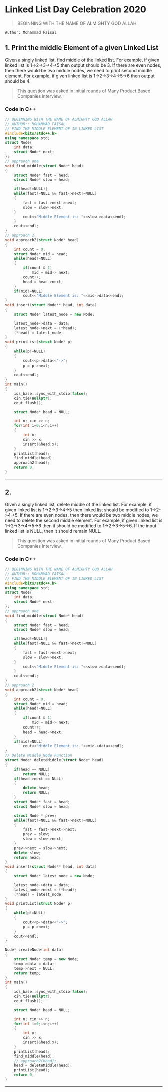 # Linked List Day Celebration 2020
> BEGINNING WITH THE NAME OF ALMIGHTY GOD ALLAH

`Author: Mohammad Faisal`

## 1. Print the middle Element of a given Linked List

Given a singly linked list, find middle of the linked list.
For example, if given linked list is 1->2->3->4->5 then output should be 3.
If there are even nodes, then there would be two middle nodes, we need to print second middle element. 
For example, if given linked list is 1->2->3->4->5->6 then output should be 4.

> This question was asked in initial rounds of Many Product Based Companies interview.

### Code in C++
```C++
// BEGINNING WITH THE NAME OF ALMIGHTY GOD ALLAH
// AUTHOR:: MOHAMMAD FAISAL
// FIND THE MIDDLE ELEMENT OF IN LINKED LIST
#include<bits/stdc++.h>
using namespace std;
struct Node{
    int data;
    struct Node* next;
};
// appraoch one
void find_middle(struct Node* head)
{
    struct Node* fast = head;
    struct Node* slow = head;

    if(head!=NULL){
    while(fast!=NULL && fast->next!=NULL)
    {
        fast = fast->next->next;
        slow = slow->next;
    }
        cout<<"Middle Element is: "<<slow->data<<endl;
    }
    cout<<endl;
}
// approach 2
void approach2(struct Node* head)
{
    int count = 0;
    struct Node* mid = head;
    while(head!=NULL)
    {
        if(count & 1)
            mid = mid-> next;
        count++;
        head = head->next;
    }
    if(mid!=NULL)
        cout<<"Middle Element is: "<<mid->data<<endl;
}
void insert(struct Node** head, int data)
{
    struct Node* latest_node = new Node;

    latest_node->data = data;
    latest_node->next = (*head);
    (*head) = latest_node;
}
void printList(struct Node* p)
{
    while(p!=NULL)
    {
        cout<<p->data<<"->";
        p = p->next;
    }
    cout<<endl;
}
int main()
{
    ios_base::sync_with_stdio(false);
    cin.tie(nullptr);
    cout.flush();

    struct Node* head = NULL;

    int n; cin >> n;
    for(int i=0;i<n;i++)
    {
        int x;
        cin >> x;
        insert(&head,x);
    }
    printList(head);
    find_middle(head);
    approach2(head);
    return 0;
}

```
---

## 2. 

Given a singly linked list, delete middle of the linked list. For example, if given linked list is 1->2->3->4->5 then linked list should be modified to 1->2->4->5.
If there are even nodes, then there would be two middle nodes, we need to delete the second middle element. For example, if given linked list is 1->2->3->4->5->6 then it should be modified to 1->2->3->5->6.
If the input linked list is NULL, then it should remain NULL.

> This question was asked in initial rounds of Many Product Based Companies interview.

### Code in C++
```C++
// BEGINNING WITH THE NAME OF ALMIGHTY GOD ALLAH
// AUTHOR:: MOHAMMAD FAISAL
// FIND THE MIDDLE ELEMENT OF IN LINKED LIST
#include<bits/stdc++.h>
using namespace std;
struct Node{
    int data;
    struct Node* next;
};
// appraoch one
void find_middle(struct Node* head)
{
    struct Node* fast = head;
    struct Node* slow = head;

    if(head!=NULL){
    while(fast!=NULL && fast->next!=NULL)
    {
        fast = fast->next->next;
        slow = slow->next;
    }
        cout<<"Middle Element is: "<<slow->data<<endl;
    }
    cout<<endl;
}
// approach 2
void approach2(struct Node* head)
{
    int count = 0;
    struct Node* mid = head;
    while(head!=NULL)
    {
        if(count & 1)
            mid = mid-> next;
        count++;
        head = head->next;
    }
    if(mid!=NULL)
        cout<<"Middle Element is: "<<mid->data<<endl;
}
// Delete Middle_Node Function 
struct Node* deleteMiddle(struct Node* head)
{
    if(head == NULL)
        return NULL;
    if(head->next == NULL)
    {
        delete head;
        return NULL;
    }
    struct Node* fast = head;
    struct Node* slow = head;

    struct Node * prev;
    while(fast!=NULL && fast->next!=NULL)
    {
        fast = fast->next->next;
        prev = slow;
        slow = slow->next;
    }
    prev->next = slow->next;
    delete slow;
    return head;
}
void insert(struct Node** head, int data)
{
    struct Node* latest_node = new Node;

    latest_node->data = data;
    latest_node->next = (*head);
    (*head) = latest_node;
}
void printList(struct Node* p)
{
    while(p!=NULL)
    {
        cout<<p->data<<"->";
        p = p->next;
    }
    cout<<endl;
}

Node* createNode(int data)
{
    struct Node* temp = new Node;
    temp->data = data;
    temp->next = NULL;
    return temp;
}
int main()
{
    ios_base::sync_with_stdio(false);
    cin.tie(nullptr);
    cout.flush();

    struct Node* head = NULL;

    int n; cin >> n;
    for(int i=0;i<n;i++)
    {
        int x;
        cin >> x;
        insert(&head,x);
    }
    printList(head);
    find_middle(head);
    // approach2(head);
    head = deleteMiddle(head);
    printList(head);
    return 0;
}
```
---

